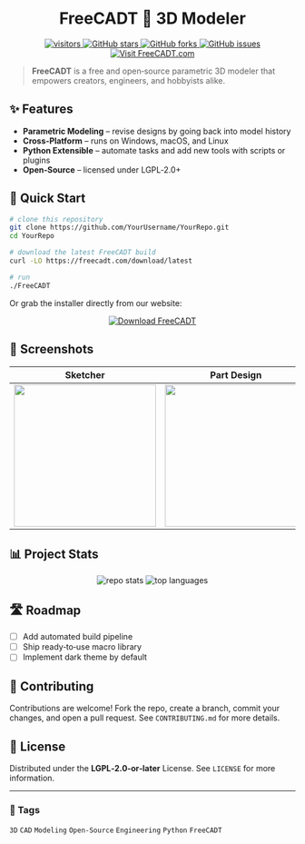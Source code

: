 <!-- README.md -->

<h1 align="center">FreeCADT 🚀 3D Modeler</h1>

<p align="center">
  <a href="https://komarev.com/ghpvc/?username=YourUsername&repo=YourRepo&color=blue">
    <img src="https://komarev.com/ghpvc/?username=YourUsername&repo=YourRepo&color=blue" alt="visitors"/>
  </a>
  <a href="https://github.com/YourUsername/YourRepo/stargazers">
    <img src="https://img.shields.io/github/stars/YourUsername/YourRepo?style=social" alt="GitHub stars"/>
  </a>
  <a href="https://github.com/YourUsername/YourRepo/network/members">
    <img src="https://img.shields.io/github/forks/YourUsername/YourRepo?style=social" alt="GitHub forks"/>
  </a>
  <a href="https://github.com/YourUsername/YourRepo/issues">
    <img src="https://img.shields.io/github/issues/YourUsername/YourRepo" alt="GitHub issues"/>
  </a>
  <a href="https://freecadt.com">
    <img src="https://img.shields.io/badge/Visit-FreeCADT.com-orange?style=for-the-badge" alt="Visit FreeCADT.com"/>
  </a>
</p>

> **FreeCADT** is a free and open‑source parametric 3D modeler that empowers creators, engineers, and hobbyists alike.

## ✨ Features

* **Parametric Modeling** – revise designs by going back into model history
* **Cross‑Platform** – runs on Windows, macOS, and Linux
* **Python Extensible** – automate tasks and add new tools with scripts or plugins
* **Open‑Source** – licensed under LGPL‑2.0+

## 🚀 Quick Start

```bash
# clone this repository
git clone https://github.com/YourUsername/YourRepo.git
cd YourRepo

# download the latest FreeCADT build
curl -LO https://freecadt.com/download/latest

# run
./FreeCADT
```

Or grab the installer directly from our website:

<p align="center">
  <a href="https://freecadt.com/">
    <img src="https://img.shields.io/badge/Download-FreeCADT-brightgreen?style=for-the-badge" alt="Download FreeCADT">
  </a>
</p>

## 📸 Screenshots

| Sketcher                                               | Part Design                                              | Rendering                                            |
| ------------------------------------------------------ | -------------------------------------------------------- | ---------------------------------------------------- |
| <img src="docs/screenshots/sketcher.png" width="250"/> | <img src="docs/screenshots/partdesign.png" width="250"/> | <img src="docs/screenshots/render.png" width="250"/> |

## 📊 Project Stats

<p align="center">
  <img src="https://github-readme-stats.vercel.app/api?username=YourUsername&repo=YourRepo&show_icons=true" alt="repo stats">
  <img src="https://github-readme-stats.vercel.app/api/top-langs/?username=YourUsername&repo=YourRepo&layout=compact" alt="top languages">
</p>

## 🛣️ Roadmap

* [ ] Add automated build pipeline
* [ ] Ship ready‑to‑use macro library
* [ ] Implement dark theme by default

## 🤝 Contributing

Contributions are welcome! Fork the repo, create a branch, commit your changes, and open a pull request. See `CONTRIBUTING.md` for more details.

## 📜 License

Distributed under the **LGPL‑2.0‑or‑later** License. See `LICENSE` for more information.

---

### 🔖 Tags

`3D` `CAD` `Modeling` `Open‑Source` `Engineering` `Python` `FreeCADT`
